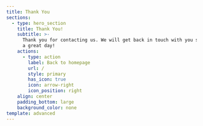 ```yaml
---
title: Thank You
sections:
  - type: hero_section
    title: Thank You!
    subtitle: >-
      Thank you for contacting us. We will get back in touch with you soon. Have
      a great day!
    actions:
      - type: action
        label: Back to homepage
        url: /
        style: primary
        has_icon: true
        icon: arrow-right
        icon_position: right
    align: center
    padding_bottom: large
    background_color: none
template: advanced
---
```

